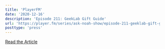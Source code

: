 ```yaml
---
title: 'PlayerFM'
date: '2020-12-16'
description: 'Episode 211: GeekLab Gift Guide'
url: 'https://player.fm/series/ask-noah-show/episode-211-geeklab-gift-guide'
posttype: 'press'
---
```

[Read the Article](https://player.fm/series/ask-noah-show/episode-211-geeklab-gift-guide)
